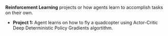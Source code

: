 **Reinforcement Learning** projects or how agents learn to accomplish tasks on their own.
* **Project 1:** Agent learns on how to fly a quadcopter using Actor-Critic Deep Deterministic Policy Gradients algortithm.
